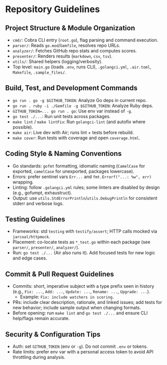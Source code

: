 # Repository Guidelines

## Project Structure & Module Organization
- `cmd/`: Cobra CLI entry (`root.go`), flag parsing and command execution.
- `parser/`: Reads `go.mod`/`Gemfile`, resolves repo URLs.
- `analyzer/`: Fetches GitHub repo stats and computes scores.
- `presenter/`: Renders results (`markdown`, `csv`, `tsv`).
- `utils/`: Shared helpers (logging/verbosity).
- Top level: `main.go` (loads `.env`, runs CLI), `.golangci.yml`, `.air.toml`, `Makefile`, `.sample_files/`.

## Build, Test, and Development Commands
- `go run . go -g $GITHUB_TOKEN`: Analyze Go deps in current repo.
- `go run . ruby -i ./Gemfile -g $GITHUB_TOKEN`: Analyze Ruby deps.
- `GITHUB_TOKEN=... go run . go`: Use env var instead of `-g`.
- `go test ./...`: Run unit tests across packages.
- `make lint` / `make lintFix`: Run `golangci-lint` (and autofix where possible).
- `make air`: Live dev with Air; runs lint + tests before rebuild.
- `make cover`: Run tests with coverage and open `coverage.html`.

## Coding Style & Naming Conventions
- Go standards: `gofmt` formatting, idiomatic naming (`CamelCase` for exported, `camelCase` for unexported, packages lowercase).
- Errors: prefer sentinel vars `Err...` and `fmt.Errorf("...: %w", err)` wrapping.
- Linting: follow `.golangci.yml` rules; some linters are disabled by design (e.g., gofumpt, exhaustruct).
- Output: use `utils.StdErrorPrintln`/`utils.DebugPrintln` for consistent stderr and verbose logs.

## Testing Guidelines
- Frameworks: std `testing` with `testify/assert`; HTTP calls mocked via `jarcoal/httpmock`.
- Placement: co-locate tests as `*_test.go` within each package (see `parser/`, `presenter/`, `analyzer/`).
- Run: `go test ./...` (Air also runs it). Add focused tests for new logic and edge cases.

## Commit & Pull Request Guidelines
- Commits: short, imperative subject with a type prefix seen in history (e.g., `Fix: ...`, `Add: ...`, `Update: ...`, `Rename: ...`, `Upgrade: ...`).
  - Example: `Fix: include watchers in scoring`.
- PRs: include clear description, rationale, and linked issues; add tests for new behavior; include sample output when changing formats.
- Before opening: run `make lint` and `go test ./...` and ensure CLI help/flags remain accurate.

## Security & Configuration Tips
- Auth: set `GITHUB_TOKEN` (env or `-g`). Do not commit `.env` or tokens.
- Rate limits: prefer env var with a personal access token to avoid API throttling during analysis.
